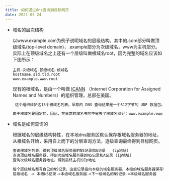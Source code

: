```yaml
---
title: 如何通过dns查询到目标网页
date: 2021-05-24
---
```


* 域名的层次结构

  以www.example.com为例子说明域名的层级结构。其中的.com部分叫做顶级域名(top-level domain)，.example部分为次级域名，www为主机部分。实际上在顶级域名之上还有一个层级叫做根域名root，因为完整的域名应该如下图所示：

  ```
  主机.次级域名.顶级域名.根域名
  hostname.sld.tld.root
  www.example.www.root
  
  ```

  现有的根域名，是由一个叫做 [ICANN](https://www.icann.org/) （Internet Corporation for Assigned Names and Numbers）的组织管理，总部在美国。

  ```markdown
   这个组织维护这13个根域名列表。早期的 DNS 查询结果是一个512字节的 UDP 数据包。这个包最多可以容纳13个服务器的地址，因此就规定全世界有13个根域名服务器，编号从a.root-servers.net一直到m.root-servers.net。这13台根域名服务器由12个组织独立运营。其中，Verisign 公司管理两台根域名服务器：A 和 J。每家公司为了保证根域名服务器的可用性，会部署多个节点，比如单单 Verisign 一家公司就部署了104台根域名服务器（2016年1月数据）。所以，根域名服务器其实[不止13台](https://www.icann.org/news/blog/there-are-not-13-root-servers)。据统计，截止2016年1月，全世界共有 517 台根域名服务器。你可以在 http://root-servers.org 这个网站查到所有根域名服务器的信息。根域名服务器虽然有域名，但是最少必须知道一台的 IP 地址，否则就会陷入循环查询。一般来说，本机都保存一份根域名服务器的 IP 地址的缓存，叫做 [name.cache](https://www.internic.net/zones/named.cache) 文件
  
  由于根域名是固定的，因此，在日常的域名书写中省去了根域名部分：www.example.www

* 域名是如何查询的

  根据域名的层级结构特性，在本地dns服务区默认保存根域名服务器的地址，从根域名开始，采用自上而下的分层查询方法，逐级查询最终得到目标网页。

  ```markdown
  查询根域名列表，得到顶级域名服务器的NS记录和A记录   (ip地址)
  查询顶级域名服务器，得到次级域名服务器的NS记录和A记录 (ip地址)
  查询次级域名服务器地址，得到最终主机的Ip地址
  
  每个层级域名都有自己的NS记录，这些记录指向本级的域名服务器，本级的域名服务器保存着下一级域名的NS记录，如此，就形成了一个链表式的查询路径。
  层级域名 -> 本级NS记录->本级域名服务器->下一级域名的NS记录->本级域名服务器
  ```

  

